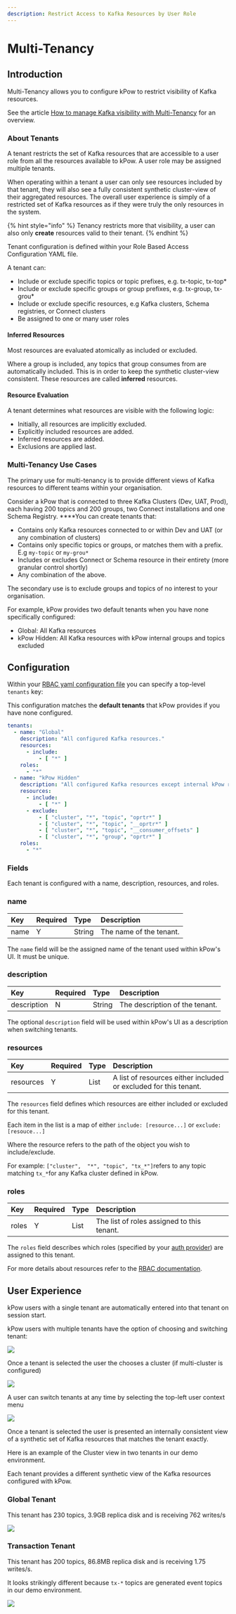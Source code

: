 ```yaml
---
description: Restrict Access to Kafka Resources by User Role
---
```


# Multi-Tenancy

## Introduction

Multi-Tenancy allows you to configure kPow to restrict visibility of Kafka resources.

See the article [How to manage Kafka visibility with Multi-Tenancy](https://kpow.io/how-to/manage-kafka-visibility-with-multi-tenancy/) for an overview.

### **About Tenants**

A tenant restricts the set of Kafka resources that are accessible to a user role from all the resources available to kPow. A user role may be assigned multiple tenants.

When operating within a tenant a user can only see resources included by that tenant, they will also see a fully consistent synthetic cluster-view of their aggregated resources. The overall user experience is simply of a restricted set of Kafka resources as if they were truly the only resources in the system.

{% hint style="info" %}
Tenancy restricts more that visibility, a user can also only **create** resources valid to their tenant.
{% endhint %}

Tenant configuration is defined within your Role Based Access Configuration YAML file.

A tenant can:

* Include or exclude specific topics or topic prefixes, e.g. tx-topic, tx-top\*
* Include or exclude specific groups or group prefixes, e.g. tx-group, tx-grou\*
* Include or exclude specific resources, e.g Kafka clusters, Schema registries, or Connect clusters
* Be assigned to one or many user roles

#### Inferred Resources

Most resources are evaluated atomically as included or excluded.

Where a group is included, any topics that group consumes from are automatically included. This is in order to keep the synthetic cluster-view consistent. These resources are called **inferred** resources.

#### Resource Evaluation

A tenant determines what resources are visible with the following logic:

* Initially, all resources are implicitly excluded.
* Explicitly included resources are added.
* Inferred resources are added.
* Exclusions are applied last.

### Multi-Tenancy Use Cases

The primary use for multi-tenancy is to provide different views of Kafka resources to different teams within your organisation.

Consider a kPow that is connected to three Kafka Clusters \(Dev, UAT, Prod\), each having 200 topics and 200 groups, two Connect installations and one Schema Registry. ****You can create tenants that:

* Contains only Kafka resources connected to or within Dev and UAT \(or any combination of clusters\)
* Contains only specific topics or groups, or matches them with a prefix. E.g `my-topic` or `my-grou*`
* Includes or excludes Connect or Schema resource in their entirety \(more granular control shortly\)
* Any combination of the above.

The secondary use is to exclude groups and topics of no interest to your organisation.

For example, kPow provides two default tenants when you have none specifically configured: 

* Global: All Kafka resources
* kPow Hidden: All Kafka resources with kPow internal groups and topics excluded

## Configuration

Within your [RBAC yaml configuration file](role-based-access-control.md) you can specify a top-level `tenants` key:

This configuration matches the **default tenants** that kPow provides if you have none configured.

```yaml
tenants:
  - name: "Global"
    description: "All configured Kafka resources."
    resources:
      - include:
          - [ "*" ]
    roles:
      - "*"
  - name: "kPow Hidden"
    description: "All configured Kafka resources except internal kPow resources and __consumer_offsets."
    resources:
      - include:
          - [ "*" ]    
      - exclude:
          - [ "cluster", "*", "topic", "oprtr*" ]
          - [ "cluster", "*", "topic", "__oprtr*" ]
          - [ "cluster", "*", "topic", "__consumer_offsets" ]
          - [ "cluster", "*", "group", "oprtr*" ]
    roles:
      - "*"
```

### Fields

Each tenant is configured with a name, description, resources, and roles.

### name

| Key | Required | Type | Description |
| :--- | :--- | :--- | :--- |
| name | Y | String | The name of the tenant. |

The `name` field will be the assigned name of the tenant used within kPow's UI. It must be unique.

### description

| Key | Required | Type | Description |
| :--- | :--- | :--- | :--- |
| description | N | String | The description of the tenant. |

The optional `description` field will be used within kPow's UI as a description when switching tenants. 

### resources

| Key | Required | Type | Description |
| :--- | :--- | :--- | :--- |
| resources | Y | List | A list of resources either included or excluded for this tenant. |

The `resources` field defines which resources are either included or excluded for this tenant.

Each item in the list is a map of either `include: [resource...]` or `exclude: [resouce...]` 

Where the resource refers to the path of the object you wish to include/exclude. 

For example: `["cluster",  "*", "topic", "tx_*"]`refers to any topic matching `tx_*`for any Kafka cluster defined in kPow.

### roles

| Key | Required | Type | Description |
| :--- | :--- | :--- | :--- |
| roles | Y | List | The list of roles assigned to this tenant. |

The `roles` field describes which roles \(specified by your [auth provider](../authentication/overview.md#kpow-and-user-authentication)\) are assigned to this tenant.

For more details about resources refer to the [RBAC documentation](role-based-access-control.md#resources). 

## User Experience

kPow users with a single tenant are automatically entered into that tenant on session start.

kPow users with multiple tenants have the option of choosing and switching tenant:

![](../.gitbook/assets/kpow-select-tenant.png)

Once a tenant is selected the user the chooses a cluster \(if multi-cluster is configured\)

![](../.gitbook/assets/kpow-select-cluster.png)

A user can switch tenants at any time by selecting the top-left user context menu

![](../.gitbook/assets/kpow-switch-tenant.png)

Once a tenant is selected the user is presented an internally consistent view of a synthetic set of Kafka resources that matches the tenant exactly.

Here is an example of the Cluster view in two tenants in our demo environment.

Each tenant provides a different synthetic view of the Kafka resources configured with kPow.

### **Global Tenant**

This tenant has 230 topics, 3.9GB replica disk and is receiving 762 writes/s

![](../.gitbook/assets/kpow-demo-tenant-1.png)

### Transaction Tenant

This tenant has 200 topics, 86.8MB replica disk and is receiving 1.75 writes/s.

It looks strikingly different because `tx-*` topics are generated event topics in our demo environment.

![](../.gitbook/assets/kpow-demo-tenant-2.png)




